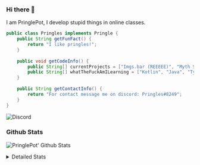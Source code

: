 ### Hi there 👋

I am PringlePot, I develop stupid things in online classes. 

```java
public class Pringles implements Pringle {
    public String getFunFact() {
        return "I like pringles!";
    }
    
    public void getCodeInfo() {
        public String[] currentProjects = ["Imgs.bar (REEEEE)", "Myth Sniper (Dead)"];
        public String[] whatTheFuckAmILearning = ["Kotlin", "Java", "Typescript", "NextJS"];
    }
    
    public String getContactInfo() {
        return "For contact message me on discord: Pringles#8249";
    }
}
```
![Discord](https://discord.c99.nl/widget/theme-1/226911291636318208.png)


### Github Stats
![PringlePot' Github Stats](https://github-readme-stats.vercel.app/api?username=PringlePot&show_icons=true&theme=dark)

<details>
  <summary>Detailed Stats</summary>
    
<!--START_SECTION:waka-->
![Lines of code](https://img.shields.io/badge/From%20Hello%20World%20I%27ve%20Written-129084%20lines%20of%20code-blue)

**🐱 My Github Data** 

> 🏆 603 Contributions in the Year 2021
 > 
> 📦 90.0 kB Used in Github's Storage 
 > 
> 💼 Opted to Hire
 > 
> 📜 8 Public Repositories 
 > 
> 🔑 10 Private Repositories  
 > 
**I'm an Early 🐤** 

```text
🌞 Morning    91 commits     ████░░░░░░░░░░░░░░░░░░░░░   18.65% 
🌆 Daytime    198 commits    ██████████░░░░░░░░░░░░░░░   40.57% 
🌃 Evening    199 commits    ██████████░░░░░░░░░░░░░░░   40.78% 
🌙 Night      0 commits      ░░░░░░░░░░░░░░░░░░░░░░░░░   0.0%

```
📅 **I'm Most Productive on Monday** 

```text
Monday       121 commits    ██████░░░░░░░░░░░░░░░░░░░   24.8% 
Tuesday      51 commits     ██░░░░░░░░░░░░░░░░░░░░░░░   10.45% 
Wednesday    58 commits     ███░░░░░░░░░░░░░░░░░░░░░░   11.89% 
Thursday     54 commits     ██░░░░░░░░░░░░░░░░░░░░░░░   11.07% 
Friday       36 commits     █░░░░░░░░░░░░░░░░░░░░░░░░   7.38% 
Saturday     81 commits     ████░░░░░░░░░░░░░░░░░░░░░   16.6% 
Sunday       87 commits     ████░░░░░░░░░░░░░░░░░░░░░   17.83%

```


📊 **This Week I Spent My Time On** 

```text
💬 Programming Languages: 
JavaScript               3 hrs 58 mins       ██████████████████████░░░   89.73% 
TypeScript               18 mins             █░░░░░░░░░░░░░░░░░░░░░░░░   6.84% 
Bash                     5 mins              ░░░░░░░░░░░░░░░░░░░░░░░░░   2.06% 
JSON                     3 mins              ░░░░░░░░░░░░░░░░░░░░░░░░░   1.35% 
Other                    0 secs              ░░░░░░░░░░░░░░░░░░░░░░░░░   0.03%

🔥 Editors: 
VS Code                  3 hrs 59 mins       ██████████████████████░░░   90.22% 
Sublime Text             26 mins             ██░░░░░░░░░░░░░░░░░░░░░░░   9.78%

```

**I Mostly Code in Java** 

```text
Java                     7 repos             ███████████░░░░░░░░░░░░░░   46.67% 
Python                   2 repos             ███░░░░░░░░░░░░░░░░░░░░░░   13.33% 
JavaScript               2 repos             ███░░░░░░░░░░░░░░░░░░░░░░   13.33% 
Kotlin                   1 repo              █░░░░░░░░░░░░░░░░░░░░░░░░   6.67% 
CSS                      1 repo              █░░░░░░░░░░░░░░░░░░░░░░░░   6.67%

```



 Last Updated on 04/09/2021
<!--END_SECTION:waka-->
</details>
